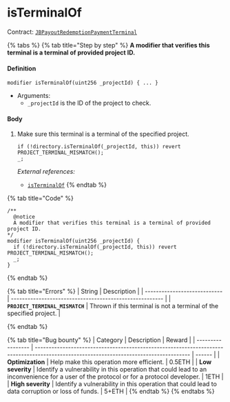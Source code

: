 # isTerminalOf

Contract: [`JBPayoutRedemptionPaymentTerminal`](../)​‌

{% tabs %}
{% tab title="Step by step" %}
**A modifier that verifies this terminal is a terminal of provided project ID.**

#### Definition

```solidity
modifier isTerminalOf(uint256 _projectId) { ... }
```

* Arguments:
  * `_projectId` is the ID of the project to check.

#### Body

1.  Make sure this terminal is a terminal of the specified project.

    ```solidity
    if (!directory.isTerminalOf(_projectId, this)) revert PROJECT_TERMINAL_MISMATCH();
    _;
    ```

    _External references:_

    * [`isTerminalOf`](../../../jbdirectory/read/isterminalof.md)
{% endtab %}

{% tab title="Code" %}
```solidity
/** 
  @notice 
  A modifier that verifies this terminal is a terminal of provided project ID.
*/
modifier isTerminalOf(uint256 _projectId) {
  if (!directory.isTerminalOf(_projectId, this)) revert PROJECT_TERMINAL_MISMATCH();
  _;
}
```
{% endtab %}

{% tab title="Errors" %}
| String                       | Description                                             |
| ---------------------------- | ------------------------------------------------------- |
| **`PROJECT_TERMINAL_MISMATCH`** | Thrown if this terminal is not a terminal of the specified project. |

{% endtab %}

{% tab title="Bug bounty" %}
| Category          | Description                                                                                                                            | Reward |
| ----------------- | -------------------------------------------------------------------------------------------------------------------------------------- | ------ |
| **Optimization**  | Help make this operation more efficient.                                                                                               | 0.5ETH |
| **Low severity**  | Identify a vulnerability in this operation that could lead to an inconvenience for a user of the protocol or for a protocol developer. | 1ETH   |
| **High severity** | Identify a vulnerability in this operation that could lead to data corruption or loss of funds.                                        | 5+ETH  |
{% endtab %}
{% endtabs %}

